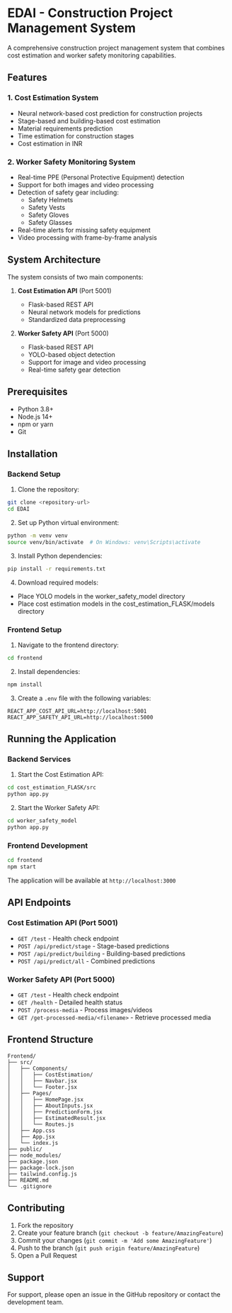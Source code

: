 # EDAI - Construction Project Management System

A comprehensive construction project management system that combines cost estimation and worker safety monitoring capabilities.

## Features

### 1. Cost Estimation System
- Neural network-based cost prediction for construction projects
- Stage-based and building-based cost estimation
- Material requirements prediction
- Time estimation for construction stages
- Cost estimation in INR

### 2. Worker Safety Monitoring System
- Real-time PPE (Personal Protective Equipment) detection
- Support for both images and video processing
- Detection of safety gear including:
  - Safety Helmets
  - Safety Vests
  - Safety Gloves
  - Safety Glasses
- Real-time alerts for missing safety equipment
- Video processing with frame-by-frame analysis

## System Architecture

The system consists of two main components:

1. **Cost Estimation API** (Port 5001)
   - Flask-based REST API
   - Neural network models for predictions
   - Standardized data preprocessing

2. **Worker Safety API** (Port 5000)
   - Flask-based REST API
   - YOLO-based object detection
   - Support for image and video processing
   - Real-time safety gear detection

## Prerequisites

- Python 3.8+
- Node.js 14+
- npm or yarn
- Git

## Installation

### Backend Setup

1. Clone the repository:
```bash
git clone <repository-url>
cd EDAI
```

2. Set up Python virtual environment:
```bash
python -m venv venv
source venv/bin/activate  # On Windows: venv\Scripts\activate
```

3. Install Python dependencies:
```bash
pip install -r requirements.txt
```

4. Download required models:
- Place YOLO models in the worker_safety_model directory
- Place cost estimation models in the cost_estimation_FLASK/models directory

### Frontend Setup

1. Navigate to the frontend directory:
```bash
cd frontend
```

2. Install dependencies:
```bash
npm install
```

3. Create a `.env` file with the following variables:
```
REACT_APP_COST_API_URL=http://localhost:5001
REACT_APP_SAFETY_API_URL=http://localhost:5000
```

## Running the Application

### Backend Services

1. Start the Cost Estimation API:
```bash
cd cost_estimation_FLASK/src
python app.py
```

2. Start the Worker Safety API:
```bash
cd worker_safety_model
python app.py
```

### Frontend Development

```bash
cd frontend
npm start
```

The application will be available at `http://localhost:3000`

## API Endpoints

### Cost Estimation API (Port 5001)

- `GET /test` - Health check endpoint
- `POST /api/predict/stage` - Stage-based predictions
- `POST /api/predict/building` - Building-based predictions
- `POST /api/predict/all` - Combined predictions

### Worker Safety API (Port 5000)

- `GET /test` - Health check endpoint
- `GET /health` - Detailed health status
- `POST /process-media` - Process images/videos
- `GET /get-processed-media/<filename>` - Retrieve processed media

## Frontend Structure

```
Frontend/
├── src/
│   ├── Components/
│   │   ├── CostEstimation/
│   │   ├── Navbar.jsx
│   │   └── Footer.jsx
│   ├── Pages/
│   │   ├── HomePage.jsx
│   │   ├── AboutInputs.jsx
│   │   ├── PredictionForm.jsx
│   │   ├── EstimatedResult.jsx
│   │   └── Routes.js
│   ├── App.css
│   ├── App.jsx
│   └── index.js
├── public/
├── node_modules/
├── package.json
├── package-lock.json
├── tailwind.config.js
├── README.md
└── .gitignore
```

## Contributing

1. Fork the repository
2. Create your feature branch (`git checkout -b feature/AmazingFeature`)
3. Commit your changes (`git commit -m 'Add some AmazingFeature'`)
4. Push to the branch (`git push origin feature/AmazingFeature`)
5. Open a Pull Request

## Support

For support, please open an issue in the GitHub repository or contact the development team.
